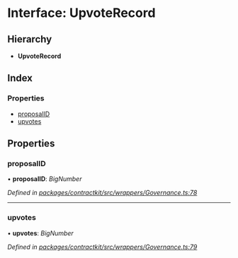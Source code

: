 # Interface: UpvoteRecord

## Hierarchy

* **UpvoteRecord**

## Index

### Properties

* [proposalID](_wrappers_governance_.upvoterecord.md#proposalid)
* [upvotes](_wrappers_governance_.upvoterecord.md#upvotes)

## Properties

###  proposalID

• **proposalID**: *BigNumber*

*Defined in [packages/contractkit/src/wrappers/Governance.ts:78](https://github.com/celo-org/celo-monorepo/blob/06adf8b7a/packages/contractkit/src/wrappers/Governance.ts#L78)*

___

###  upvotes

• **upvotes**: *BigNumber*

*Defined in [packages/contractkit/src/wrappers/Governance.ts:79](https://github.com/celo-org/celo-monorepo/blob/06adf8b7a/packages/contractkit/src/wrappers/Governance.ts#L79)*
